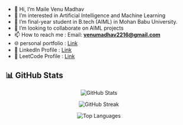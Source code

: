 - 👋 Hi, I’m Maile Venu Madhav
- 👀 I’m interested in Artificial Intelligence and Machine Learning
- 🌱 I’m final-year student in B.tech (AIML) in Mohan Babu University.
- 💞️ I’m looking to collaborate on AIML projects
- 📫 How to reach me : Email: **venumadhav2216@gmail.com**
- 🌐 personal portfolio : [Link](https://portfolio-lovat-sigma-48.vercel.app/)
- 👤 LinkedIn Profile : [Link](https://www.linkedin.com/in/venu-madhav-maile-16v/)
- 🎯 LeetCode Profile : [Link](https://leetcode.com/u/venumadhav2212/)

## 📊 GitHub Stats

<p align="center">
  <img src="https://github-readme-stats.vercel.app/api?username=Venu-16&show_icons=true&count_private=true&hide=prs,issues&theme=tokyonight" alt="GitHub Stats" />
</p>

<p align="center">
  <img src="https://github-readme-streak-stats.herokuapp.com?user=Venu-16&theme=tokyonight&hide_border=true" alt="GitHub Streak" />
</p>

<p align="center">
  <img src="https://github-readme-stats.vercel.app/api/top-langs/?username=Venu-16&layout=compact&theme=tokyonight" alt="Top Languages" />
</p>


<!---
Venu-16/Venu-16 is a ✨ special ✨ repository because its `README.md` (this file) appears on your GitHub profile.
You can click the Preview link to take a look at your changes.
--->

